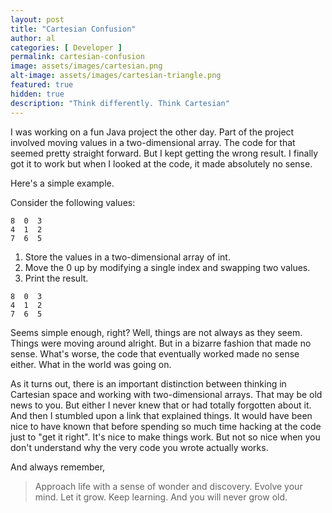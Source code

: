 ```yaml
---
layout: post
title: "Cartesian Confusion"
author: al
categories: [ Developer ]
permalink: cartesian-confusion
image: assets/images/cartesian.png
alt-image: assets/images/cartesian-triangle.png
featured: true
hidden: true
description: "Think differently. Think Cartesian"
---
```

I was working on a fun Java project the other day. Part of the project involved moving values in a two-dimensional array. The code for that seemed pretty straight forward. But I kept getting the wrong result. I finally got it to work but when I looked at the code, it made absolutely no sense.

Here's a simple example.

Consider the following values:

```
8  0  3
4  1  2
7  6  5
```
1. Store the values in a two-dimensional array of int.
2. Move the 0 up by modifying a single index and swapping two values.
3. Print the result.

```
8  0  3
4  1  2
7  6  5
```
Seems simple enough, right? Well, things are not always as they seem. Things were moving around alright. But in a bizarre fashion that made no sense. What's worse, the code that eventually worked made no sense either. What in the world was going on.

As it turns out, there is an important distinction between thinking in Cartesian space and working with two-dimensional arrays. That may be old news to you. But either I never knew that or had totally forgotten about it. And then I stumbled upon a link that explained things. It would have been nice to have known that before spending so much time hacking at the code just to "get it right". It's nice to make things work. But not so nice when you don't understand why the very code you wrote actually works.

And always remember,

> Approach life with a sense of wonder and discovery. Evolve your mind. Let it grow. Keep learning. And you will never grow old.

